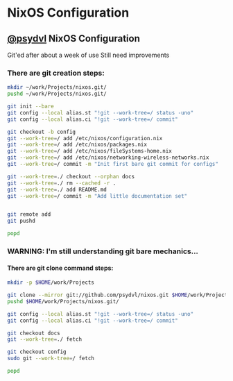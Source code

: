 # NixOS Configuration

## [@psydvl](https://github.com/psydvl) NixOS Configuration

Git'ed after about a week of use 
Still need improvements

### There are git creation steps:
```bash
mkdir ~/work/Projects/nixos.git/
pushd ~/work/Projects/nixos.git/

git init --bare
git config --local alias.st "!git --work-tree=/ status -uno"
git config --local alias.ci "!git --work-tree=/ commit"

git checkout -b config
git --work-tree=/ add /etc/nixos/configuration.nix
git --work-tree=/ add /etc/nixos/packages.nix
git --work-tree=/ add /etc/nixos/fileSystems-home.nix
git --work-tree=/ add /etc/nixos/networking-wireless-networks.nix
git --work-tree=/ commit -m "Init first bare git commit for configs"

git --work-tree=./ checkout --orphan docs
git --work-tree=./ rm --cached -r .
git --work-tree=./ add README.md
git --work-tree=/ commit -m "Add little documentation set"


git remote add 
git pushd

popd
```


### WARNING: I'm still understanding git bare mechanics... 
#### There are git clone command steps:
```bash
mkdir -p $HOME/work/Projects

git clone --mirror git://github.com/psydvl/nixos.git $HOME/work/Projects/nixos.git/
pushd $HOME/work/Projects/nixos.git/

git config --local alias.st "!git --work-tree=/ status -uno"
git config --local alias.ci "!git --work-tree=/ commit"

git checkout docs
git --work-tree=./ fetch

git checkout config
sudo git --work-tree=/ fetch 

popd
```
